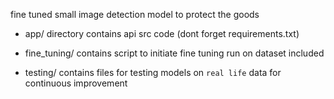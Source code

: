 fine tuned small image detection model to protect the goods

- app/ directory contains api src code (dont forget requirements.txt)

- fine_tuning/ contains script to initiate fine tuning run on dataset included

- testing/ contains files for testing models on `real life` data for continuous improvement

